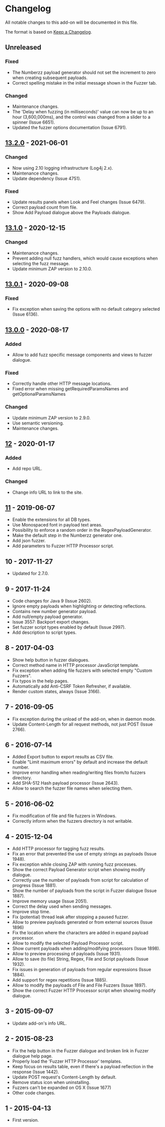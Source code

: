 # Changelog
All notable changes to this add-on will be documented in this file.

The format is based on [Keep a Changelog](https://keepachangelog.com/en/1.0.0/).

## Unreleased
### Fixed
- The Numberzz payload generator should not set the increment to zero when creating subsequent payloads.
- Correct spelling mistake in the initial message shown in the Fuzzer tab.

### Changed
- Maintenance changes.
- The 'Delay when fuzzing (in milliseconds)' value can now be up to an hour (3,600,000ms), and the control was changed from a slider to a spinner (Issue 6651).
- Updated the fuzzer options documentation (Issue 6791).

## [13.2.0] - 2021-06-01
### Changed
- Now using 2.10 logging infrastructure (Log4j 2.x).
- Maintenance changes.
- Update dependency (Issue 4751).

### Fixed
- Update results panels when Look and Feel changes (Issue 6479).
- Correct payload count from file.
- Show Add Payload dialogue above the Payloads dialogue.

## [13.1.0] - 2020-12-15
### Changed
- Maintenance changes.
- Prevent adding null fuzz handlers, which would cause exceptions when selecting the fuzz message.
- Update minimum ZAP version to 2.10.0.

## [13.0.1] - 2020-09-08
### Fixed
 - Fix exception when saving the options with no default category selected (Issue 6136).

## [13.0.0] - 2020-08-17
### Added
 - Allow to add fuzz specific message components and views to fuzzer dialogue.

### Fixed
 - Correctly handle other HTTP message locations.
 - Fixed error when missing getRequiredParamsNames and getOptionalParamsNames
 
### Changed
- Update minimum ZAP version to 2.9.0.
- Use semantic versioning.
- Maintenance changes.

## [12] - 2020-01-17
### Added
- Add repo URL.

### Changed
- Change info URL to link to the site.

## [11] - 2019-06-07

- Enable the extensions for all DB types.
- Use Monospaced font in payload text areas.
- Possibility to enforce a random order in the RegexPayloadGenerator.
- Make the default step in the Numberzz generator one.
- Add json fuzzer.
- Add parameters to Fuzzer HTTP Processor script.

## 10 - 2017-11-27

- Updated for 2.7.0.

## 9 - 2017-11-24

- Code changes for Java 9 (Issue 2602).
- Ignore empty payloads when highlighting or detecting reflections.
- Contains new number generator payload.
- Add null/empty payload generator.
- Issue 3557: Backport export changes.
- Set fuzzer script types enabled by default (Issue 2997).
- Add description to script types.

## 8 - 2017-04-03

- Show help button in fuzzer dialogues.
- Correct method name in HTTP processor JavaScript template.
- Fix exception when adding file fuzzers with selected empty "Custom Fuzzers".
- Fix typos in the help pages.
- Automatically add Anti-CSRF Token Refresher, if available.
- Render custom states, always (Issue 3166).

## 7 - 2016-09-05

- Fix exception during the unload of the add-on, when in daemon mode.
- Update Content-Length for all request methods, not just POST (Issue 2766).

## 6 - 2016-07-14

- Added Export button to export results as CSV file.
- Enable "Limit maximum errors" by default and increase the default number.
- Improve error handling when reading/writing files from/to fuzzers directory.
- Add SHA-512 Hash payload processor (Issue 2643).
- Allow to search the fuzzer file names when selecting them.

## 5 - 2016-06-02

- Fix modification of file and file fuzzers in Windows.
- Correctly inform when the fuzzers directory is not writable.

## 4 - 2015-12-04

- Add HTTP processor for tagging fuzz results.
- Fix an error that prevented the use of empty strings as payloads (Issue 1948).
- Fix exception while closing ZAP with running fuzz processes.
- Show the correct Payload Generator script when showing modify dialogue.
- Correctly use the number of payloads from script for calculation of progress (Issue 1881).
- Show the number of payloads from the script in Fuzzer dialogue (Issue 1887).
- Improve memory usage (Issue 2051).
- Correct the delay used when sending messages.
- Improve stop time.
- Fix (potential) thread leak after stopping a paused fuzzer.
- Allow to preview payloads generated or from external sources (Issue 1896)
- Fix the location where the characters are added in expand payload processor.
- Allow to modify the selected Payload Processor script.
- Show current payloads when adding/modifying processors (Issue 1898).
- Allow to preview processing of payloads (Issue 1931).
- Allow to save (to file) String, Regex, File and Script payloads (Issue 1932).
- Fix issues in generation of payloads from regular expressions (Issue 1884).
- Add support for regex repetitions (Issue 1885).
- Allow to modify the payloads of File and File Fuzzers (Issue 1897).
- Show the correct Fuzzer HTTP Processor script when showing modify dialogue.

## 3 - 2015-09-07

- Update add-on's info URL.

## 2 - 2015-08-23

- Fix the help button in the Fuzzer dialogue and broken link in Fuzzer dialogue help page.
- Properly load the 'Fuzzer HTTP Processor' templates.
- Keep focus on results table, even if there's a payload reflection in the response (Issue 1442).
- Update POST request's Content-Length by default.
- Remove status icon when uninstalling.
- Fuzzers can't be expanded on OS X (Issue 1677)
- Other code changes.

## 1 - 2015-04-13

- First version.

[13.2.0]: https://github.com/zaproxy/zap-extensions/releases/fuzz-v13.2.0
[13.1.0]: https://github.com/zaproxy/zap-extensions/releases/fuzz-v13.1.0
[13.0.1]: https://github.com/zaproxy/zap-extensions/releases/fuzz-v13.0.1
[13.0.0]: https://github.com/zaproxy/zap-extensions/releases/fuzz-v13.0.0
[12]: https://github.com/zaproxy/zap-extensions/releases/fuzz-v12
[11]: https://github.com/zaproxy/zap-extensions/releases/fuzz-v11
